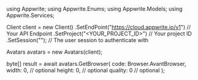 using Appwrite;
using Appwrite.Enums;
using Appwrite.Models;
using Appwrite.Services;

Client client = new Client()
    .SetEndPoint("https://cloud.appwrite.io/v1") // Your API Endpoint
    .SetProject("&lt;YOUR_PROJECT_ID&gt;") // Your project ID
    .SetSession(""); // The user session to authenticate with

Avatars avatars = new Avatars(client);

byte[] result = await avatars.GetBrowser(
    code: Browser.AvantBrowser,
    width: 0, // optional
    height: 0, // optional
    quality: 0 // optional
);